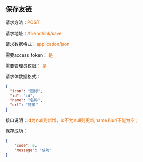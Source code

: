 ## 保存友链
<p>请求方法：<span style="color:#e96900">POST</span></p>
<p>请求地址：<span style="color:#e96900">/friend/link/save</span></p>
<p>请求数据格式：<span style="color:#e96900">application/json</span></p>
<p>需要access_token： <span style="color:#e96900">是</span></p>
<p>需要管理员权限： <span style="color:#e96900">是</span></p>
<p></p>

请求体数据格式：
```json
{
  "icon": "图标",
  "id": "id",
  "name": "名称",
  "url": "链接"
}
```

<p>接口说明：<span style="color:#e96900">id为null则新增，id不为null则更新;name和url不能为空；</span></p>

保存成功：
```json
{  
	"code": 0,  
	"message": "成功"
}
```
